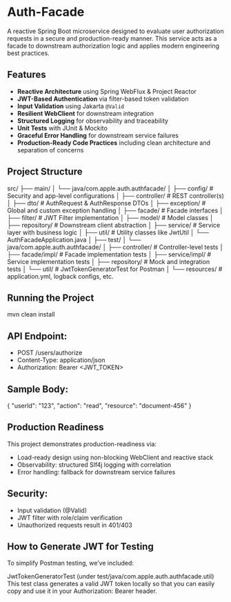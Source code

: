 # Auth-Facade

A reactive Spring Boot microservice designed to evaluate user authorization requests in a secure and production-ready manner. This service acts as a facade to downstream authorization logic and applies modern engineering best practices.


##  Features

- **Reactive Architecture** using Spring WebFlux & Project Reactor
- **JWT-Based Authentication** via filter-based token validation
- **Input Validation** using Jakarta `@Valid`
- **Resilient WebClient** for downstream integration
- **Structured Logging** for observability and traceability
- **Unit Tests** with JUnit & Mockito
- **Graceful Error Handling** for downstream service failures
- **Production-Ready Code Practices** including clean architecture and separation of concerns

##  Project Structure
src/
├── main/
│   └── java/com.apple.auth.authfacade/
│       ├── config/         # Security and app-level configurations
│       ├── controller/     # REST controller(s)
│       ├── dto/            # AuthRequest & AuthResponse DTOs
│       ├── exception/      # Global and custom exception handling
│       ├── facade/         # Facade interfaces
│       ├── filter/         # JWT Filter implementation
│       ├── model/          # Model classes
│       ├── repository/     # Downstream client abstraction
│       ├── service/        # Service layer with business logic
│       ├── util/           # Utility classes like JwtUtil
│       └── AuthFacadeApplication.java
│
├── test/
│   └── java/com.apple.auth.authfacade/
│       ├── controller/     # Controller-level tests
│       ├── facade/impl/    # Facade implementation tests
│       ├── service/impl/   # Service implementation tests
│       ├── repository/     # Mock and integration tests
│       └── util/           # JwtTokenGeneratorTest for Postman
│
└── resources/              # application.yml, logback configs, etc.

## Running the Project
mvn clean install

## API Endpoint:
- POST /users/authorize
- Content-Type: application/json
- Authorization: Bearer <JWT_TOKEN>

## Sample Body:
{
"userId": "123",
"action": "read",
"resource": "document-456"
}

## Production Readiness
This project demonstrates production-readiness via:
- Load-ready design using non-blocking WebClient and reactive stack
- Observability: structured Slf4j logging with correlation
- Error handling: fallback for downstream service failures

## Security:
- Input validation (@Valid)
- JWT filter with role/claim verification
- Unauthorized requests result in 401/403

## How to Generate JWT for Testing

To simplify Postman testing, we’ve included:

JwtTokenGeneratorTest (under test/java/com.apple.auth.authfacade.util)
This test class generates a valid JWT token locally so that you can easily copy and use it in your Authorization: Bearer <token> header.
